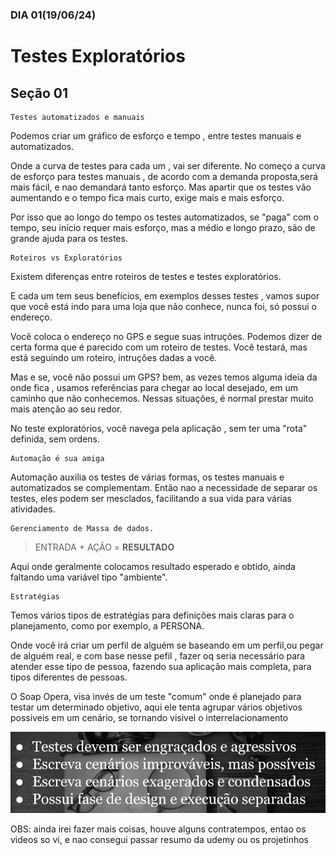 ### DIA 01(19/06/24)

# Testes Exploratórios

## Seção 01

    Testes automatizados e manuais

Podemos criar um gráfico de esforço e tempo , entre testes manuais e automatizados.

Onde a curva de testes para cada um , vai ser diferente.
No começo a curva de esforço para testes manuais , de acordo com a demanda proposta,será mais fácil, e nao demandará tanto esforço.
Mas apartir que os testes vão aumentando e o tempo fica mais curto, exige mais e mais esforço.

Por isso que ao longo do tempo os testes automatizados, se "paga" com o tempo, seu início requer mais esforço, mas a médio e longo prazo, são de grande ajuda para os testes.

    Roteiros vs Exploratórios

Existem diferenças entre roteiros de testes e testes exploratórios.

E cada um tem seus benefícios, em exemplos desses testes , vamos supor que você está indo para uma loja que não conhece, nunca foi, só possui o endereço.

Você coloca o endereço no GPS e segue suas intruções. Podemos dizer de certa forma que é parecido com um roteiro de testes. Você testará, mas está seguindo um roteiro, intruções dadas a você.

Mas e se, você não possui um GPS? bem, as vezes temos alguma ideia da onde fica , usamos referências para chegar ao local desejado, em um caminho que não conhecemos.
Nessas situações, é normal prestar muito mais atenção ao seu redor.

No teste exploratórios, você navega pela aplicação , sem ter uma "rota" definida, sem ordens.

    Automação é sua amiga

Automação auxilia os testes de várias formas, os testes manuais e automatizados se complementam.
Então nao a necessidade de separar os testes, eles podem ser mesclados, facilitando a sua vida para várias atividades.

    Gerenciamento de Massa de dados.

> ENTRADA + AÇÃO = **RESULTADO**

Aqui onde geralmente colocamos resultado esperado e obtido, ainda faltando uma variável tipo "ambiente".

    Estratégias

Temos vários tipos de estratégias para definições mais claras para o planejamento, como por exemplo, a PERSONA.

Onde você irá criar um perfil de alguém se baseando em um perfil,ou pegar de alguém real, e com base nesse pefil , fazer oq seria necessário para atender esse tipo de pessoa, fazendo sua aplicação mais completa, para tipos diferentes de pessoas.

O Soap Opera, visa invés de um teste "comum" onde é planejado para testar um determinado objetivo, aqui ele tenta agrupar vários objetivos possiveis em um cenário, se tornando visivel o interrelacionamento

![alt text](image.png)

OBS: ainda irei fazer mais coisas, houve alguns contratempos, entao os videos so vi, e nao consegui passar resumo da udemy ou os projetinhos

